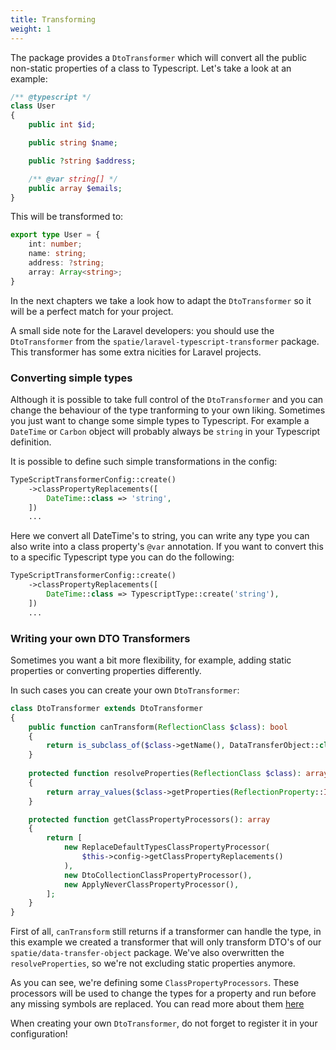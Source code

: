 ```yaml
---
title: Transforming
weight: 1
---
```


The package provides a `DtoTransformer` which will convert all the public non-static properties of a class to Typescript. Let's take a look at an example:

```php
/** @typescript */
class User
{
    public int $id;

    public string $name;

    public ?string $address;

    /** @var string[] */
    public array $emails;
}
```

This will be transformed to:

```typescript
export type User = {
    int: number;
    name: string;
    address: ?string;
    array: Array<string>;
}
```

In the next chapters we take a look how to adapt the `DtoTransformer` so it will be a perfect match for your project.


A small side note for the Laravel developers: you should use the `DtoTransformer` from the `spatie/laravel-typescript-transformer` package. This transformer has some extra nicities for Laravel projects.

### Converting simple types

Although it is possible to take full control of the `DtoTransformer` and you can change the behaviour of the type tranforming to your own liking. Sometimes you just want to change some simple types to Typescript. For example a `DateTime` or `Carbon` object will probably always be `string` in your Typescript definition.

It is possible to define such simple transformations in the config:

```php
TypeScriptTransformerConfig::create()
    ->classPropertyReplacements([
        DateTime::class => 'string',
    ])
    ...

```

Here we convert all DateTime's to string, you can write any type you can also write into a class property's `@var` annotation. If you want to convert this to a specific Typescript type you can do the following:

```php
TypeScriptTransformerConfig::create()
    ->classPropertyReplacements([
        DateTime::class => TypescriptType::create('string'),
    ])
    ...

```

### Writing your own DTO Transformers

Sometimes you want a bit more flexibility, for example, adding static properties or converting properties differently.

In such cases you can create your own `DtoTransformer`:

```php
class DtoTransformer extends DtoTransformer
{
    public function canTransform(ReflectionClass $class): bool
    {
        return is_subclass_of($class->getName(), DataTransferObject::class);
    }
    
    protected function resolveProperties(ReflectionClass $class): array
    {
        return array_values($class->getProperties(ReflectionProperty::IS_PUBLIC));
    }

    protected function getClassPropertyProcessors(): array
    {
        return [
            new ReplaceDefaultTypesClassPropertyProcessor(
                $this->config->getClassPropertyReplacements()
            ),
            new DtoCollectionClassPropertyProcessor(),
            new ApplyNeverClassPropertyProcessor(),
        ];
    }
}
```

First of all, `canTransform` still returns if a transformer can handle the type, in this example we created a transformer that will only transform DTO's of our `spatie/data-transfer-object` package. We've also overwritten the `resolveProperties`, so we're not excluding static properties anymore.

As you can see, we're defining some `ClassPropertyProcessors`. These processors will be used to change the types for a property and run before any missing symbols are replaced. You can read more about them [here](https://docs.spatie.be/typescript-transformer/v1/dtos/class-property-processors/)

When creating your own `DtoTransformer`, do not forget to register it in your configuration!
